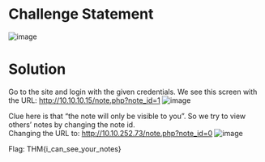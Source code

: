 # Challenge Statement
![image](https://github.com/user-attachments/assets/a5104795-3ab7-4fce-b729-de7bd1c8bcf2)

# Solution
Go to the site and login with the given credentials.
We see this screen with the URL: http://10.10.10.15/note.php?note_id=1
![image](https://github.com/user-attachments/assets/57d4cd7b-2d5c-4ca8-a43a-f9cefc000a86)

Clue here is that “the note will only be visible to you”. So we try to view others’ notes by changing the note id.  
Changing the URL to: http://10.10.252.73/note.php?note_id=0 
![image](https://github.com/user-attachments/assets/dae89f3b-9d5f-4ed6-ade7-7fb4960a85fb)

Flag: THM{i_can_see_your_notes}
